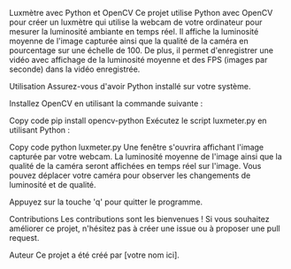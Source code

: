 
Luxmètre avec Python et OpenCV
Ce projet utilise Python avec OpenCV pour créer un luxmètre qui utilise la webcam de votre ordinateur pour mesurer la luminosité ambiante en temps réel. Il affiche la luminosité moyenne de l'image capturée ainsi que la qualité de la caméra en pourcentage sur une échelle de 100. De plus, il permet d'enregistrer une vidéo avec affichage de la luminosité moyenne et des FPS (images par seconde) dans la vidéo enregistrée.

Utilisation
Assurez-vous d'avoir Python installé sur votre système.

Installez OpenCV en utilisant la commande suivante :

Copy code
pip install opencv-python
Exécutez le script luxmeter.py en utilisant Python :

Copy code
python luxmeter.py
Une fenêtre s'ouvrira affichant l'image capturée par votre webcam. La luminosité moyenne de l'image ainsi que la qualité de la caméra seront affichées en temps réel sur l'image. Vous pouvez déplacer votre caméra pour observer les changements de luminosité et de qualité.

Appuyez sur la touche 'q' pour quitter le programme.

Contributions
Les contributions sont les bienvenues ! Si vous souhaitez améliorer ce projet, n'hésitez pas à créer une issue ou à proposer une pull request.

Auteur
Ce projet a été créé par [votre nom ici].